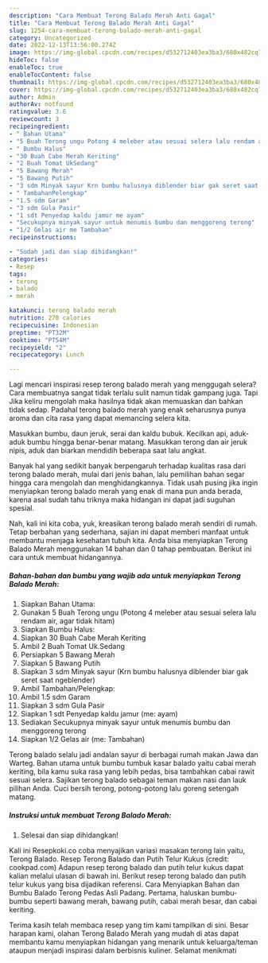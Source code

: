```yaml
---
description: "Cara Membuat Terong Balado Merah Anti Gagal"
title: "Cara Membuat Terong Balado Merah Anti Gagal"
slug: 1254-cara-membuat-terong-balado-merah-anti-gagal
category: Uncategorized
date: 2022-12-13T13:56:00.274Z
image: https://img-global.cpcdn.com/recipes/d532712403ea3ba3/680x482cq70/terong-balado-merah-foto-resep-utama.jpg
hideToc: false
enableToc: true
enableTocContent: false
thumbnail: https://img-global.cpcdn.com/recipes/d532712403ea3ba3/680x482cq70/terong-balado-merah-foto-resep-utama.jpg
cover: https://img-global.cpcdn.com/recipes/d532712403ea3ba3/680x482cq70/terong-balado-merah-foto-resep-utama.jpg
author: Admin
authorAv: notfound
ratingvalue: 3.6
reviewcount: 3
recipeingredient:
- " Bahan Utama"
- "5 Buah Terong ungu Potong 4 meleber atau sesuai selera lalu rendam air agar tidak hitam"
- " Bumbu Halus"
- "30 Buah Cabe Merah Keriting"
- "2 Buah Tomat UkSedang"
- "5 Bawang Merah"
- "5 Bawang Putih"
- "3 sdm Minyak sayur Krn bumbu halusnya diblender biar gak seret saat ngeblender"
- " TambahanPelengkap"
- "1.5 sdm Garam"
- "3 sdm Gula Pasir"
- "1 sdt Penyedap kaldu jamur me ayam"
- "Secukupnya minyak sayur untuk menumis bumbu dan menggoreng terong"
- "1/2 Gelas air me Tambahan"
recipeinstructions:

- "Sudah jadi dan siap dihidangkan!"
categories:
- Resep
tags:
- terong
- balado
- merah

katakunci: terong balado merah 
nutrition: 270 calories
recipecuisine: Indonesian
preptime: "PT32M"
cooktime: "PT54M"
recipeyield: "2"
recipecategory: Lunch

---
```



Lagi mencari inspirasi resep terong balado merah yang menggugah selera? Cara membuatnya sangat tidak terlalu sulit namun tidak gampang juga. Tapi Jika keliru mengolah maka hasilnya tidak akan memuaskan dan bahkan tidak sedap. Padahal terong balado merah yang enak seharusnya punya aroma dan cita rasa yang dapat memancing selera kita.


Masukkan bumbu, daun jeruk, serai dan kaldu bubuk. Kecilkan api, aduk-aduk bumbu hingga benar-benar matang. Masukkan terong dan air jeruk nipis, aduk dan biarkan mendidih beberapa saat lalu angkat.

Banyak hal yang sedikit banyak berpengaruh terhadap kualitas rasa dari terong balado merah, mulai dari jenis bahan, lalu pemilihan bahan segar hingga cara mengolah dan menghidangkannya. Tidak usah pusing jika ingin menyiapkan terong balado merah yang enak di mana pun anda berada, karena asal sudah tahu triknya maka hidangan ini dapat jadi suguhan spesial.


Nah, kali ini kita coba, yuk, kreasikan terong balado merah sendiri di rumah. Tetap berbahan yang sederhana, sajian ini dapat memberi manfaat untuk membantu menjaga kesehatan tubuh kita. Anda bisa menyiapkan Terong Balado Merah menggunakan 14 bahan dan 0 tahap pembuatan. Berikut ini cara untuk membuat hidangannya.

<!--inarticleads1-->

##### Bahan-bahan dan bumbu yang wajib ada untuk menyiapkan Terong Balado Merah:

1. Siapkan  Bahan Utama:
1. Gunakan 5 Buah Terong ungu (Potong 4 meleber atau sesuai selera lalu rendam air, agar tidak hitam)
1. Siapkan  Bumbu Halus:
1. Siapkan 30 Buah Cabe Merah Keriting
1. Ambil 2 Buah Tomat Uk.Sedang
1. Persiapkan 5 Bawang Merah
1. Siapkan 5 Bawang Putih
1. Siapkan 3 sdm Minyak sayur (Krn bumbu halusnya diblender biar gak seret saat ngeblender)
1. Ambil  Tambahan/Pelengkap:
1. Ambil 1.5 sdm Garam
1. Siapkan 3 sdm Gula Pasir
1. Siapkan 1 sdt Penyedap kaldu jamur (me: ayam)
1. Sediakan Secukupnya minyak sayur untuk menumis bumbu dan menggoreng terong
1. Siapkan 1/2 Gelas air (me: Tambahan)


Terong balado selalu jadi andalan sayur di berbagai rumah makan Jawa dan Warteg. Bahan utama untuk bumbu tumbuk kasar balado yaitu cabai merah keriting, bila kamu suka rasa yang lebih pedas, bisa tambahkan cabai rawit sesuai selera. Sajikan terong balado sebagai teman makan nasi dan lauk pilihan Anda. Cuci bersih terong, potong-potong lalu goreng setengah matang. 

<!--inarticleads2-->

##### Instruksi untuk membuat Terong Balado Merah:


1. Selesai dan siap dihidangkan!

Kali ini Resepkoki.co coba menyajikan variasi masakan terong lain yaitu, Terong Balado. Resep Terong Balado dan Putih Telur Kukus (credit: cookpad.com) Adapun resep terong balado dan putih telur kukus dapat kalian melalui ulasan di bawah ini. Berikut resep terong balado dan putih telur kukus yang bisa dijadikan referensi. Cara Menyiapkan Bahan dan Bumbu Balado Terong Pedas Asli Padang. Pertama, haluskan bumbu-bumbu seperti bawang merah, bawang putih, cabai merah besar, dan cabai keriting. 

Terima kasih telah membaca resep yang tim kami tampilkan di sini. Besar harapan kami, olahan Terong Balado Merah yang mudah di atas dapat membantu kamu menyiapkan hidangan yang menarik untuk keluarga/teman ataupun menjadi inspirasi dalam berbisnis kuliner. Selamat menikmati
